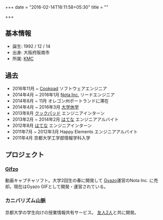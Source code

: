+++
date = "2016-02-14T16:11:58+05:30"
title = ""

+++

<h2>基本情報</h2>

<ul>
  <li>誕生: 1992 / 12 / 14</li>
  <li>出身: 大阪府阪南市</li>
  <li>所属: <a href="https://www.kmc.gr.jp/">KMC</a></li>
</ul>

<h2>過去</h2>
<ul>
  <li>2016年11月 ~ <a href="https://info.cookpad.com/">Cookpad</a> ソフトウェアエンジニア</li>
  <li>2014年4月 ~ 2016年1月 <a href="http://www.notainc.com/">Nota Inc.</a> リードエンジニア</li>
  <li>2014年8月 ~ 11月 オレゴン州ポートランドに滞在</li>
  <li>2014年4月 ~ 2016年3月 <a href="http://uiuret.hatenablog.com/entry/2014/12/15/224923">大学休学</a></li>
  <li>2013年8月 <a href="https://info.cookpad.com/">クックパッド</a> エンジニアインターン</li>
  <li>2013年2月 ~ 2014年2月 <a href="http://hatenacorp.jp/">はてな</a> エンジニアアルバイト</li>
  <li>2012年8月 <a href="http://hatenacorp.jp/">はてな</a> エンジニアインターン</li>
  <li>2011年7月 ~ 2012年3月 Happy Elements エンジニアアルバイト</li>
  <li>2011年4月 京都大学工学部情報学科入学</li>
</ul>

<h2>プロジェクト</h2>

<h3>
  <a href="http://uiureo.hatenablog.com/entry/2013/05/22/203404">Gifzo</a>
</h3>

<p>
  動画キャプチャソフト。大学2回生の春に開発して <a href="https://gyazo.com">Gyazo</a>運営のNota Inc. に売却。現在はGyazo GIFとして開発・運営されている。
</p>

<h3>
  カニバリズム山脈
</h3>

<p>
  京都大学の学生向けの授業情報共有サービス。 <a href="http://hidesys.net/">友人</a><a href="http://naoki.sexy/">2人</a>と共に開発。
</p>
